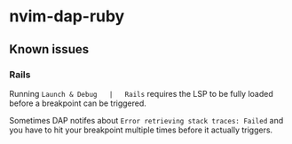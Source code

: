 # nvim-dap-ruby

## Known issues

### Rails

Running `Launch & Debug   |   Rails` requires the LSP to be fully loaded
before a breakpoint can be triggered.

Sometimes DAP notifes about `Error retrieving stack traces: Failed`
and you have to hit your breakpoint multiple times before it actually triggers.
